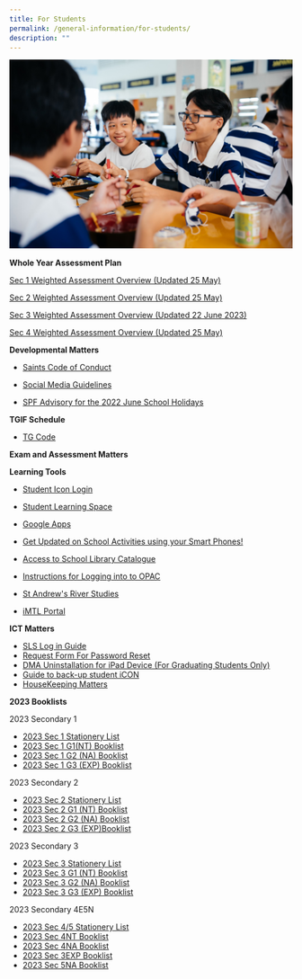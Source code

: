 ```yaml
---
title: For Students
permalink: /general-information/for-students/
description: ""
---
```

![](/images/For%20student/SASS-D1A-3.jpg)

**Whole Year Assessment Plan**

[Sec 1 Weighted Assessment Overview (Updated 25 May)](/files/Parent/Assessment%20Matters/sec%201%20weighted%20assesment%20overview%20(final)%20updated%2025%20may%202023.pdf)

[Sec 2 Weighted Assessment Overview (Updated 25 May)](/files/Parent/Assessment%20Matters/sec%202%20weighted%20assesment%20overview%20_sec%202%20updated%2025%20may%202023.pdf)

[Sec 3 Weighted Assessment Overview (Updated 22 June 2023)](/files/Parent/Assessment%20Matters/sec%203%20weighted%20assesment%20overview%20(final)%20updated%2022%20june%202023.pdf)

[Sec 4 Weighted Assessment Overview (Updated 25 May)](/files/Parent/Assessment%20Matters/sec%204%20weighted%20assesment%20overview%20updated%2025%20may%202023.pdf)

**Developmental Matters**  

*   [Saints Code of Conduct](/files/Student/Code%20of%20Conduct/20221223_Saints%20Code%20of%20Conduct%20for%202023.pdf)
*   [Social Media Guidelines](/files/Student/Development%20Matter/wcy2me.pdf)

*   [SPF Advisory for the 2022 June School Holidays](/files/Student/Development%20Matter/Joint%20SPF%20CNB%20MOE%20School%20Advisory%20-%20Jun%202022.pdf)

**TGIF Schedule**
* [TG Code](/files/Student/TG%20code/TG%20Code%20for%20Students.pdf)

**Exam and Assessment Matters**

  
**Learning Tools**  

*   [Student Icon Login](https://workspace.google.com/dashboard) 
*   [Student Learning Space](https://vle.learning.moe.edu.sg/login)
*   [Google Apps](https://www.google.com/a/sass.sg)
*   [Get Updated on School Activities using your Smart Phones!](http://go.gov.sg/hsej44)  
    
*   [Access to School Library Catalogue](https://schoolibrary.moe.edu.sg/standrewssec/cgi-bin/spydus.exe/MSGTRN/WPAC/HOME)
*   [Instructions for Logging into to OPAC](http://go.gov.sg/ieumpu)
*   [St Andrew's River Studies](https://sites.google.com/site/standrewsriverstudies/home)
*   [iMTL Portal](https://imtl.moe.edu.sg/cos/o.x?c=/ca7_imtl/user&func=login)  


**ICT Matters**

*   [SLS Log in Guide](https://go.gov.sg/dxh48w)
*   [Request Form For Password Reset](https://forms.gle/KW6nnKxe1qJtuvTt7) 
*    [DMA Uninstallation for iPad Device (For Graduating Students Only)](/files/Student/ICT%20matter/For%20Students%20Instructions%20for%20DMA%20Uninstallation%20iPad%20Device.pdf)
*    [Guide to back-up student iCON](/files/Student/ICT%20matter/Guide%20to%20back-up%20Google%20iCON.pdf)
*    [HouseKeeping Matters](/files/Student/ICT%20matter/houekeepingforstudents_v2.pdf)










**2023 Booklists**

2023 Secondary 1

* [2023 Sec 1 Stationery List ](/files/Student/Book%20list/Sec1/1STA.pdf)
* [2023 Sec 1 G1(NT) Booklist](/files/Student/Book%20list/Sec1/1G1.pdf)
* [2023 Sec 1 G2 (NA) Booklist ](/files/Student/Book%20list/Sec1/1G2.pdf)
* [2023 Sec 1 G3 (EXP) Booklist](/files/Student/Book%20list/Sec1/1G3.pdf)

2023 Secondary 2

*  [2023 Sec 2 Stationery List](/files/Student/Book%20list/Sec2/2STA.pdf)
*  [2023 Sec 2 G1 (NT) Booklist](/files/Student/Book%20list/Sec2/2G1.pdf)
*  [2023 Sec 2 G2 (NA) Booklist](/files/Student/Book%20list/Sec2/2G2.pdf)
*  [2023 Sec 2 G3 (EXP)Booklist ](/files/Student/Book%20list/Sec2/2G3.pdf)

  

2023 Secondary 3

* [2023 Sec 3 Stationery List](/files/Student/Book%20list/Sec3/3STA.pdf)
* [2023 Sec 3 G1 (NT) Booklist ](/files/Student/Book%20list/Sec3/3G1.pdf)
* [2023 Sec 3 G2 (NA) Booklist ](/files/Student/Book%20list/Sec3/3G2.pdf)
* [2023 Sec 3 G3 (EXP) Booklist ](/files/Student/Book%20list/Sec3/3G3.pdf)
  

2023 Secondary 4E5N

*  [2023 Sec 4/5 Stationery List](/files/Student/Book%20list/Sec4/45STA.pdf)
*  [2023 Sec 4NT Booklist ](/files/Student/Book%20list/Sec4/4G1.pdf)
*  [2023 Sec 4NA Booklist ](/files/Student/Book%20list/Sec4/4G2.pdf)
*  [2023 Sec 3EXP Booklist ](/files/Student/Book%20list/Sec4/4G3.pdf)
*  [2023 Sec 5NA Booklist ](/files/Student/Book%20list/Sec4/5NA.pdf)